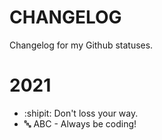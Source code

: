 # CHANGELOG

Changelog for my Github statuses.

# 2021

- :shipit: Don't loss your way.
- :abc: ABC - Always be coding!
